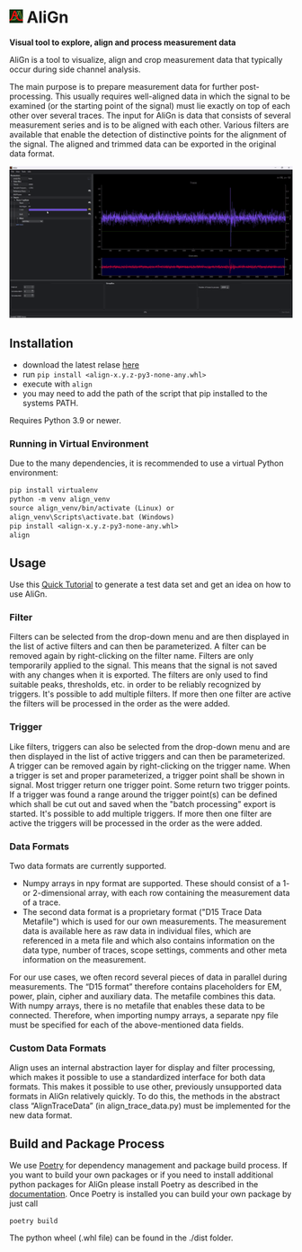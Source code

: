 <h1><img src="doc/AliGn_Icon.png" width="24"> AliGn</h1>
 
<b>Visual tool to explore, align and process measurement data</b>

AliGn is a tool to visualize, align and crop measurement data that typically occur during side channel analysis.

The main purpose is to prepare measurement data for further post-processing. This usually requires well-aligned data in which the signal to be examined (or the starting point of the signal) must lie exactly on top of each other over several traces. The input for AliGn is data that consists of several measurement series and is to be aligned with each other. Various filters are available that enable the detection of distinctive points for the alignment of the signal. The aligned and trimmed data can be exported in the original data format.

<img src="doc/align_output.gif">

## Installation

* download the latest relase [here](https://github.com/BSI-Bund/AliGn/releases)
* run ```pip install <align-x.y.z-py3-none-any.whl>```
* execute with ```align```
* you may need to add the path of the script that pip installed to the systems PATH.

Requires Python 3.9 or newer.

### Running in Virtual Environment

Due to the many dependencies, it is recommended to use a virtual Python environment:

```
pip install virtualenv
python -m venv align_venv
source align_venv/bin/activate (Linux) or
align_venv\Scripts\activate.bat (Windows)
pip install <align-x.y.z-py3-none-any.whl>
align
```


## Usage

Use this [Quick Tutorial](demo/howto.md) to generate a test data set and get an idea on how to use AliGn.

### Filter

Filters can be selected from the drop-down menu and are then displayed in the list of active filters and can then be parameterized. A filter can be removed again by right-clicking on the filter name. 
Filters are only temporarily applied to the signal. This means that the signal is not saved with any changes when it is exported. The filters are only used to find suitable peaks, thresholds, etc. in order to be reliably recognized by triggers. 
It's possible to add multiple filters. If more then one filter are active the filters will be processed in the order as the were added.

### Trigger
Like filters, triggers can also be selected from the drop-down menu and are then displayed in the list of active triggers and can then be parameterized. A trigger can be removed again by right-clicking on the trigger name. 
When a trigger is set and proper parameterized, a trigger point shall be shown in signal. Most trigger return one trigger point. Some return two trigger points. If a trigger was found a range around the trigger point(s) can be defined which shall be cut out and saved when the "batch processing" export is started.
It's possible to add multiple triggers. If more then one filter are active the triggers will be processed in the order as the were added.

### Data Formats
Two data formats are currently supported. 
 * Numpy arrays in npy format are supported. These should consist of a 1- or 2-dimensional array, with each row containing the measurement data of a trace.
 * The second data format is a proprietary format ("D15 Trace Data Metafile") which is used for our own measurements. The measurement data is available here as raw data in individual files, which are referenced in a meta file and which also contains information on the data type, number of traces, scope settings, comments and other meta information on the measurement. 

For our use cases, we often record several pieces of data in parallel during measurements. The “D15 format” therefore contains placeholders for EM, power, plain, cipher and auxiliary data. The metafile combines this data. With numpy arrays, there is no metafile that enables these data to be connected. Therefore, when importing numpy arrays, a separate npy file must be specified for each of the above-mentioned data fields.

### Custom Data Formats
Align uses an internal abstraction layer for display and filter processing, which makes it possible to use a standardized interface for both data formats. This makes it possible to use other, previously unsupported data formats in AliGn relatively quickly. To do this, the methods in the abstract class “AlignTraceData” (in align_trace_data.py) must be implemented for the new data format. 


## Build and Package Process
We use [Poetry](https://python-poetry.org/) for dependency management and package build process. If you want to build your own packages or if you need to install additional python packages for AliGn please install Poetry as described in the [documentation](https://python-poetry.org/docs/).
Once Poetry is installed you can build your own package by just call
```
poetry build
```
The python wheel (.whl file) can be found in the ./dist folder.
